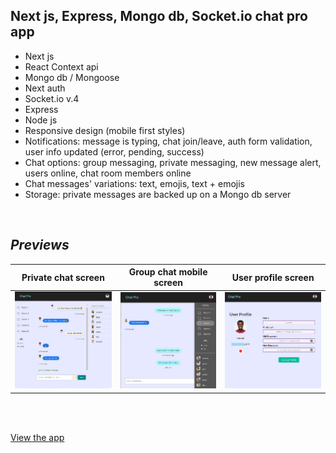 ## Next js, Express, Mongo db, Socket.io chat pro app

- Next js
- React Context api
- Mongo db / Mongoose
- Next auth
- Socket.io v.4
- Express
- Node js
- Responsive design (mobile first styles)
- Notifications: message is typing, chat join/leave, auth form validation, user info updated (error, pending, success)
- Chat options: group messaging, private messaging, new message alert, users online, chat room members online
- Chat messages' variations: text, emojis, text + emojis
- Storage: private messages are backed up on a Mongo db server

<br />

## _Previews_

| Private chat screen | Group chat mobile screen | User profile screen |
| ------ | ------ | ------ |
| ![private chat room screen](client/previews/chat.png) | ![group chat screen](client/previews/chat_mobile.png) | ![user profile screen](client/previews/chat_auth.png) |

<br/><br/>


[View the app](https://chatroomspro.netlify.app)
